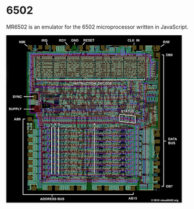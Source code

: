 # 6502
MR6502 is an emulator for the 6502 microprocessor written in JavaScript.

<img alt height="450" src="docs/6502_annotated.png">